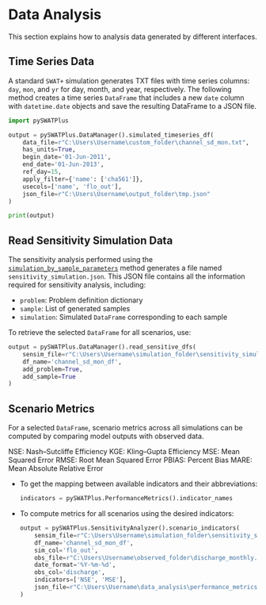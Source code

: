 # Data Analysis

This section explains how to analysis data generated by different interfaces.

## Time Series Data

A standard `SWAT+` simulation generates TXT files with time series columns: `day`, `mon`, and `yr` for day, month, and year, respectively.
The following method creates a time series `DataFrame` that includes a new `date` column with `datetime.date` objects and save the resulting DataFrame to a JSON file.

```python
import pySWATPlus

output = pySWATPlus.DataManager().simulated_timeseries_df(
    data_file=r"C:\Users\Username\custom_folder\channel_sd_mon.txt",
    has_units=True,
    begin_date='01-Jun-2011',
    end_date='01-Jun-2013',
    ref_day=15,
    apply_filter={'name': ['cha561']},
    usecols=['name', 'flo_out'],
    json_file=r"C:\Users\Username\output_folder\tmp.json"
)

print(output)
```


## Read Sensitivity Simulation Data

The sensitivity analysis performed using the
[`simulation_by_sample_parameters`](https://swat-model.github.io/pySWATPlus/api/sensitivity_analyzer/#pySWATPlus.SensitivityAnalyzer.simulation_by_sample_parameters) method generates a file named `sensitivity_simulation.json`. This JSON file contains all the information required for sensitivity analysis, including:

- `problem`: Problem definition dictionary  
- `sample`: List of generated samples  
- `simulation`: Simulated `DataFrame` corresponding to each sample  

To retrieve the selected `DataFrame` for all scenarios, use:

```python
output = pySWATPlus.DataManager().read_sensitive_dfs(
    sensim_file=r"C:\Users\Username\simulation_folder\sensitivity_simulation.json",
    df_name='channel_sd_mon_df',
    add_problem=True,
    add_sample=True
)
```

## Scenario Metrics

For a selected `DataFrame`, scenario metrics across all simulations can be computed by comparing model outputs with observed data.

NSE: Nash–Sutcliffe Efficiency
KGE: Kling–Gupta Efficiency
MSE: Mean Squared Error
RMSE: Root Mean Squared Error
PBIAS: Percent Bias
MARE: Mean Absolute Relative Error



- To get the mapping between available indicators and their abbreviations:

    ```python
    indicators = pySWATPlus.PerformanceMetrics().indicator_names
    ```

- To compute metrics for all scenarios using the desired indicators:

    ```python
    output = pySWATPlus.SensitivityAnalyzer().scenario_indicators(
        sensim_file=r"C:\Users\Username\simulation_folder\sensitivity_simulation.json",
        df_name='channel_sd_mon_df',
        sim_col='flo_out',
        obs_file=r"C:\Users\Username\observed_folder\discharge_monthly.csv",
        date_format='%Y-%m-%d',
        obs_col='discharge',
        indicators=['NSE', 'MSE'],
        json_file=r"C:\Users\Username\data_analysis\performance_metrics.json"
    )
    ```





